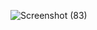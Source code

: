 ![Screenshot (83)](https://user-images.githubusercontent.com/60054042/197456991-ca0fc118-1d77-490d-8ac6-80e4e8fead81.png)
